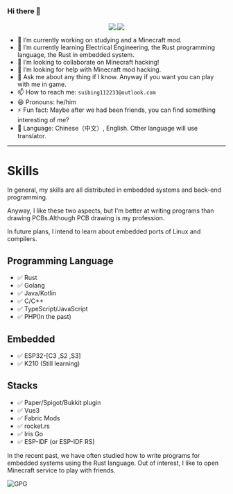 ### Hi there 👋

<div align="center">
<a href="https://github.com/Krysztal112233/Krysztal112233">
  <img align="center" src="https://github-readme-stats.vercel.app/api?username=Krysztal112233&show_icons=true&theme=radical" />
</a>
<a href="https://github.com/Krysztal112233/Krysztal112233">
  <img align="center" src="https://github-readme-stats.vercel.app/api/top-langs/?username=Krysztal112233&hide=javascript,html,css,glsl,astro,shell,scala,dockerfile" />
</a>
</div>
  
- 🔭 I’m currently working on studying and a Minecraft mod.
- 🌱 I’m currently learning Electrical Engineering, the Rust programming language, the Rust in embedded system.
- 👯 I’m looking to collaborate on Minecraft hacking!
- 🤔 I’m looking for help with Minecraft mod hacking.
- 💬 Ask me about any thing if I know. Anyway if you want you can play with me in game.
- 📫 How to reach me: `suibing112233@outlook.com`
- 😄 Pronouns: he/him
- ⚡ Fun fact: Maybe after we had been friends, you can find something interesting of me?
- 🧭 Language: Chinese（中文）, English. Other language will use translator.
---

# Skills

In general, my skills are all distributed in embedded systems and back-end programming.

Anyway, I like these two aspects, but I'm better at writing programs than drawing PCBs.Although PCB drawing is my profession.

In future plans, I intend to learn about embedded ports of Linux and compilers.

## Programming Language

- ✅ Rust
- ✅ Golang
- ✅ Java/Kotlin
- ✅ C/C++
- ✅ TypeScript/JavaScript
- ✅ PHP(In the past)

## Embedded

- ✅ ESP32-[C3 ,S2 ,S3]
- ✅ K210 (Still learning)

## Stacks

- ✅ Paper/Spigot/Bukkit plugin
- ✅ Vue3
- ✅ Fabric Mods
- ✅ rocket.rs
- ✅ Iris Go
- ✅ ESP-IDF (or ESP-IDF RS)

In the recent past, we have often studied how to write programs for embedded systems using the Rust language. Out of interest, I like to open Minecraft service to play with friends.

![GPG](https://img.shields.io/badge/-0x38820F4C51AF4A5F-blueviolet?style=for-the-badge&logo=GNU%20Privacy%20Guard)
